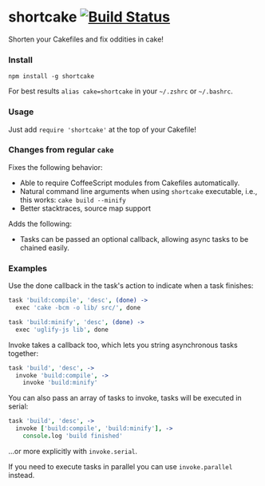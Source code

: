# shortcake [![Build Status](https://travis-ci.org/zeekay/shortcake.svg?branch=master)](https://travis-ci.org/zeekay/shortcake)
Shorten your Cakefiles and fix oddities in cake!

### Install
```
npm install -g shortcake
```

For best results `alias cake=shortcake` in your `~/.zshrc` or `~/.bashrc`.

### Usage
Just add `require 'shortcake'` at the top of your Cakefile!

### Changes from regular `cake`

Fixes the following behavior:

- Able to require CoffeeScript modules from Cakefiles automatically.
- Natural command line arguments when using `shortcake` executable, i.e., this
  works: `cake build --minify`
- Better stacktraces, source map support

Adds the following:
- Tasks can be passed an optional callback, allowing async tasks to be chained
  easily.

### Examples
Use the done callback in the task's action to indicate when a task finishes:
```coffee
task 'build:compile', 'desc', (done) ->
  exec 'cake -bcm -o lib/ src/', done

task 'build:minify', 'desc', (done) ->
  exec 'uglify-js lib', done
```

Invoke takes a callback too, which lets you string asynchronous tasks together:
```coffee
task 'build', 'desc', ->
  invoke 'build:compile', ->
    invoke 'build:minify'
```

You can also pass an array of tasks to invoke, tasks will be executed in
serial:
```coffee
task 'build', 'desc', ->
  invoke ['build:compile', 'build:minify'], ->
    console.log 'build finished'
```
...or more explicitly with `invoke.serial`.

If you need to execute tasks in parallel you can use `invoke.parallel` instead.
